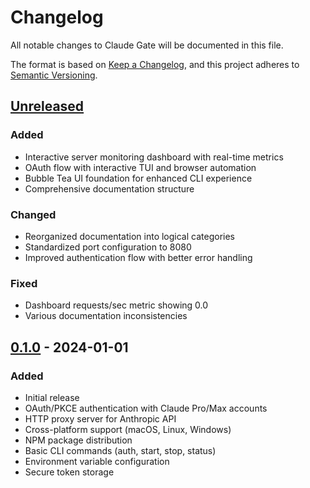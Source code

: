 # Changelog

All notable changes to Claude Gate will be documented in this file.

The format is based on [Keep a Changelog](https://keepachangelog.com/en/1.1.0/),
and this project adheres to [Semantic Versioning](https://semver.org/spec/v2.0.0.html).

## [Unreleased]

### Added
- Interactive server monitoring dashboard with real-time metrics
- OAuth flow with interactive TUI and browser automation
- Bubble Tea UI foundation for enhanced CLI experience
- Comprehensive documentation structure

### Changed
- Reorganized documentation into logical categories
- Standardized port configuration to 8080
- Improved authentication flow with better error handling

### Fixed
- Dashboard requests/sec metric showing 0.0
- Various documentation inconsistencies

## [0.1.0] - 2024-01-01

### Added
- Initial release
- OAuth/PKCE authentication with Claude Pro/Max accounts
- HTTP proxy server for Anthropic API
- Cross-platform support (macOS, Linux, Windows)
- NPM package distribution
- Basic CLI commands (auth, start, stop, status)
- Environment variable configuration
- Secure token storage

[Unreleased]: https://github.com/anthropics/claude-gate/compare/v0.1.0...HEAD
[0.1.0]: https://github.com/anthropics/claude-gate/releases/tag/v0.1.0